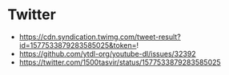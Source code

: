# Twitter

- https://cdn.syndication.twimg.com/tweet-result?id=1577533879283585025&token=!
- https://github.com/ytdl-org/youtube-dl/issues/32392
- https://twitter.com/1500tasvir/status/1577533879283585025 

